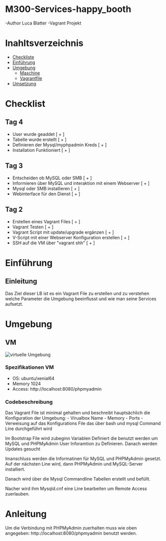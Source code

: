 # M300-Services-happy_booth
-Author Luca Blatter
-Vagrant Projekt

# Inahltsverzeichnis
- [Checkliste](#Checklist)
- [Einführung](#Einführung)
- [Umgebung](#Umgebung)
    - [Maschine](#Virtualbox-VM)
    - [Vagrantfile](#boostrap-inhalt)
- [Umsetzung](#umgebung-umsetzten)

# Checklist
## Tag 4
- User wurde geaddet [ + ]
- Tabelle wurde erstellt [ + ]
- Definieren der Mysql/myphpadmin Kreds [ + ]
- Installation Funktioniert [ + ]

## Tag 3
- Entscheiden ob MySQL oder SMB [ + ]
- Informieren über MySQL und interaktion mit einem Webserver [ + ]
- Mysql oder SMB installieren [ + ]
- Webinterface für den Dienst [ + ]

## Tag 2
- Erstellen eines Vagrant Files [ + ]
- Vagrant Testen [ + ]
- Vagrant Script mit update/upgrade ergänzen [ + ]
- V-Script mit einer Webserver Konfiguration erstellen [ + ]
- SSH auf die VM über "vagrant shh" [ + ]


# Einführung
## Einleitung
Das Ziel dieser LB ist es ein Vagrant File zu erstellen und zu verstehen welche Parameter die Umgebung beeinflusst und wie man seine Services aufsetzt.

# Umgebung
## VM
![virtuelle Umgebung](https://github.com//M300-Services-happy_booth/Gitlab/vagrant-Umgebung.PNG)

### Spezifikationen VM
- OS: ubuntu/xenial64
- Memory 1024
- Access: http://localhost:8080/phpmyadmin

### Codebeschreibung
Das Vagrant File ist minimal gehalten und beschreibt hauptsächlich die Konfiguration der Umgebung:
    - Virualbox Name
    - Memory
    - Ports
    - Verweisung auf das Konfigurations File das über bash und mysql Command Line durchgeführt wird

Im Bootstrap File wird zubeginn Variablen Definiert die benutzt werden um MySQL und PHPMyAdmin User Inforamtion zu Definieren. 
Danach werden Updates gesucht

Imanschluss werden die Informatinen für MySQL und PHPMyAdmin gesetzt.
Auf der nächsten Line wird, dann PHPMyAdmin und MySQL-Server installiert.

Danach wird über die Mysql Commandline Tabellen erstellt und befüllt.

Nacher wird ihm Mysqld.cnf eine Line bearbeiten um Remote Access zuerlauben.

# Anleitung
Um die Verbindung mit PHPMyAdmin zuerhalten muss wie oben angegeben: http://localhost:8080/phpmyadmin benutzt werden. 
